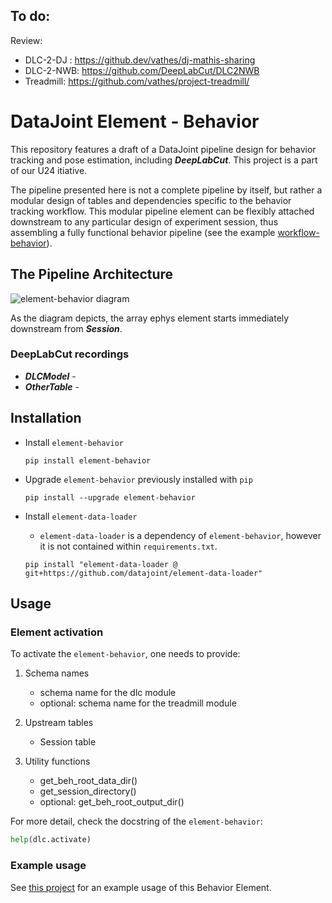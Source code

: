 ## To do:
Review:
- DLC-2-DJ : https://github.dev/vathes/dj-mathis-sharing
- DLC-2-NWB: https://github.com/DeepLabCut/DLC2NWB
- Treadmill: https://github.com/vathes/project-treadmill/

# DataJoint Element - Behavior

This repository features a draft of a DataJoint pipeline design for behavior tracking and pose estimation, including ***DeepLabCut***. This project is a part of our U24 itiative.

The pipeline presented here is not a complete pipeline by itself, but rather a modular design of tables and dependencies specific to the behavior tracking workflow. This modular pipeline element can be flexibly attached downstream to any particular design of experiment session, thus assembling a fully functional
behavior pipeline (see the example [workflow-behavior](https://github.com/datajoint/workflow-behavior)).

## The Pipeline Architecture

![element-behavior diagram](images/MISSING_DIAGRAM.svg)

As the diagram depicts, the array ephys element starts immediately downstream from ***Session***.

### DeepLabCut recordings

+ ***DLCModel*** -
+ ***OtherTable*** -


## Installation

+ Install `element-behavior`
    ```
    pip install element-behavior
    ```

+ Upgrade `element-behavior` previously installed with `pip`
    ```
    pip install --upgrade element-behavior
    ```

+ Install `element-data-loader`

    + `element-data-loader` is a dependency of `element-behavior`, however it is not contained within `requirements.txt`.

    ```
    pip install "element-data-loader @ git+https://github.com/datajoint/element-data-loader"
    ```

## Usage

### Element activation

To activate the `element-behavior`, one needs to provide:

1. Schema names
    + schema name for the dlc module
    + optional: schema name for the treadmill module

2. Upstream tables
    + Session table

3. Utility functions
    + get_beh_root_data_dir()
    + get_session_directory()
    + optional: get_beh_root_output_dir()

For more detail, check the docstring of the `element-behavior`:
```python
help(dlc.activate)
```
### Example usage

See [this project](https://github.com/datajoint/workflow-behavior) for an example usage of this Behavior Element.
